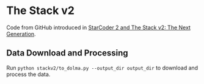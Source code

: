 # The Stack v2

Code from GitHub introduced in [StarCoder 2 and The Stack v2: The Next Generation](https://arxiv.org/abs/2402.19173).

## Data Download and Processing

Run `python stackv2/to_dolma.py --output_dir output_dir` to download and process the data.
